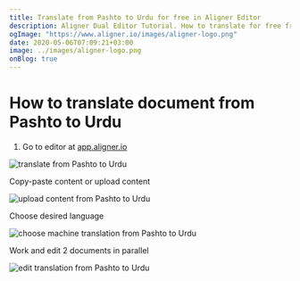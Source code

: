 ```yaml
---
title: Translate from Pashto to Urdu for free in Aligner Editor
description: Aligner Dual Editor Tutorial. How to translate for free from Pashto to Urdu. Aligner is multilingual document management platform. 
ogImage: "https://www.aligner.io/images/aligner-logo.png"
date: 2020-05-06T07:09:21+03:00
image: ../images/aligner-logo.png
onBlog: true
---
```


# How to translate document from Pashto to Urdu

1. Go to editor at [app.aligner.io](https://app.aligner.io "Aligner App web page")

![translate from Pashto to Urdu](../aligner-blank-editor.png "translate from Pashto to Urdu")

Copy-paste content or upload content

![upload content from Pashto to Urdu](../aligner-uploaded-document.png "upload content from Pashto to Urdu")

Choose desired language

![choose machine translation from Pashto to Urdu](../aligner-language-dropdown.png "choose machine translation from Pashto to Urdu")

Work and edit 2 documents in parallel

![edit translation from Pashto to Urdu](../aligner-double-sitded-editor.png "edit translation from Pashto to Urdu")

